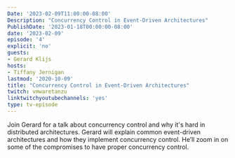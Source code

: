 ```yaml
---
Date: '2023-02-09T11:00:00-08:00'
Description: "Concurrency Control in Event-Driven Architectures"
PublishDate: '2023-01-18T00:00:00-08:00'
date: '2023-02-09'
episode: '4'
explicit: 'no'
guests:
- Gerard Klijs
hosts:
- Tiffany Jernigan
lastmod: '2020-10-09'
title: "Concurrency Control in Event-Driven Architectures"
twitch: vmwaretanzu
linktwitchyoutubechannels: 'yes'
type: tv-episode
---
```


Join Gerard for a talk about concurrency control and why it's hard in distributed architectures. Gerard will explain common event-driven architectures and how they implement concurrency control. He’ll zoom in on some of the compromises to have proper concurrency control.
